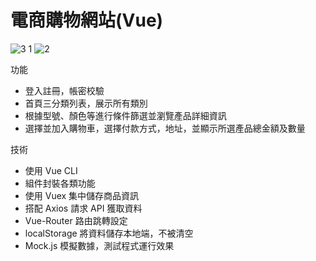 # 電商購物網站(Vue)

![3 1](https://github.com/PengYuan-Chen/Vue_project1/assets/56713107/3bc82672-7e97-4ee6-bb83-e82422fec437)
![2](https://github.com/PengYuan-Chen/Vue_project1/assets/56713107/e3957fd0-60a4-4aa1-af27-796755d6c608)

功能
- 登入註冊，帳密校驗
- 首頁三分類列表，展示所有類別
- 根據型號、顏色等進行條件篩選並瀏覽產品詳細資訊
- 選擇並加入購物車，選擇付款方式，地址，並顯示所選產品總金額及數量


技術
- 使用 Vue CLI
- 組件封裝各類功能
- 使用 Vuex 集中儲存商品資訊
- 搭配 Axios 請求 API 獲取資料
- Vue-Router 路由跳轉設定
- localStorage 將資料儲存本地端，不被清空
- Mock.js 模擬數據，測試程式運行效果
